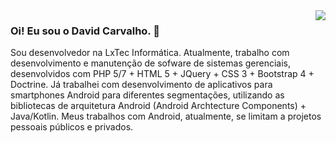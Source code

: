 <img align='right' src="https://github-readme-stats.vercel.app/api?username=carvaldo&show_icons=true&count_private=true&show_icons=true&include_all_commits=true&theme=react">

### Oi! Eu sou o David Carvalho. 👋

Sou desenvolvedor na LxTec Informática. Atualmente, trabalho com desenvolvimento e manutenção de sofware de sistemas gerenciais, desenvolvidos com PHP 5/7 + HTML 5 + JQuery + CSS 3 + Bootstrap 4 + Doctrine. Já trabalhei com desenvolvimento de aplicativos para smartphones Android para diferentes segmentações, utilizando as bibliotecas de arquitetura Android (Android Archtecture Components) + Java/Kotlin. Meus trabalhos com Android, atualmente, se limitam a projetos pessoais públicos e privados.
